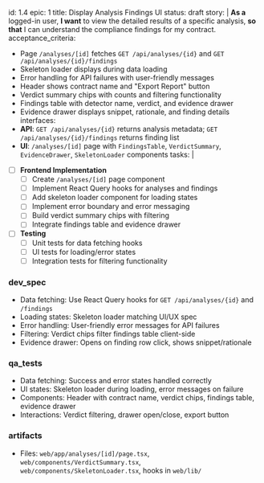 id: 1.4
epic: 1
title: Display Analysis Findings UI
status: draft
story: |
  **As a** logged-in user,
  **I want** to view the detailed results of a specific analysis,
  **so that** I can understand the compliance findings for my contract.
acceptance_criteria:
  - Page `/analyses/[id]` fetches `GET /api/analyses/{id}` and `GET /api/analyses/{id}/findings`
  - Skeleton loader displays during data loading
  - Error handling for API failures with user-friendly messages
  - Header shows contract name and "Export Report" button
  - Verdict summary chips with counts and filtering functionality
  - Findings table with detector name, verdict, and evidence drawer
  - Evidence drawer displays snippet, rationale, and finding details
interfaces:
  - **API**: `GET /api/analyses/{id}` returns analysis metadata; `GET /api/analyses/{id}/findings` returns finding list
  - **UI**: `/analyses/[id]` page with `FindingsTable`, `VerdictSummary`, `EvidenceDrawer`, `SkeletonLoader` components
tasks: |
  - [ ] **Frontend Implementation**
    - [ ] Create `/analyses/[id]` page component
    - [ ] Implement React Query hooks for analyses and findings
    - [ ] Add skeleton loader component for loading states
    - [ ] Implement error boundary and error messaging
    - [ ] Build verdict summary chips with filtering
    - [ ] Integrate findings table and evidence drawer
  - [ ] **Testing**
    - [ ] Unit tests for data fetching hooks
    - [ ] UI tests for loading/error states
    - [ ] Integration tests for filtering functionality

### dev_spec

- Data fetching: Use React Query hooks for `GET /api/analyses/{id}` and `/findings`
- Loading states: Skeleton loader matching UI/UX spec
- Error handling: User-friendly error messages for API failures
- Filtering: Verdict chips filter findings table client-side
- Evidence drawer: Opens on finding row click, shows snippet/rationale

### qa_tests

- Data fetching: Success and error states handled correctly
- UI states: Skeleton loader during loading, error messages on failure
- Components: Header with contract name, verdict chips, findings table, evidence drawer
- Interactions: Verdict filtering, drawer open/close, export button

### artifacts

- Files: `web/app/analyses/[id]/page.tsx`, `web/components/VerdictSummary.tsx`, `web/components/SkeletonLoader.tsx`, hooks in `web/lib/`
